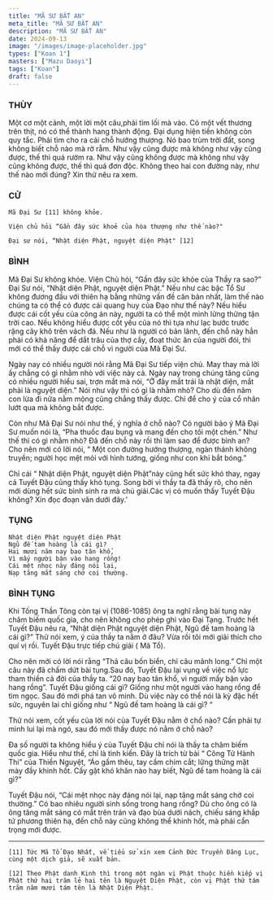 ```yaml
---
title: "MÃ SƯ BẤT AN"
meta_title: "MÃ SƯ BẤT AN"
description: "MÃ SƯ BẤT AN"
date: 2024-09-13
image: "/images/image-placeholder.jpg"
types: ["Koan 1"]
masters: ["Mazu Daoyi"]
tags: ["Koan"]
draft: false
---
```


### THÙY 
Một cơ một cảnh, một lời một câu,phải tìm lối mà vào.
Có một vết thương trên thịt, nó có thể thành hang thành động.
Đại dụng hiện tiền không còn quy tắc.
Phải tìm cho ra cái chỗ hướng thượng.
Nó bao trùm trời đất, song không biết chỗ nào mà rờ rẫm.
Như vậy cũng được mà không như vậy cũng được, thế thì quá rườm ra.
Như vậy cũng không được mà không như vậy cũng không được, thế thì quá đơn độc.
Không theo hai con đường này, như thế nào mới đúng? Xin thử nêu ra xem.


### CỬ 
```
Mã Đại Sư [11] không khỏe.

Viện chủ hỏi “Gần đây sức khoẻ của hòa thượng như thế nào?"

Đại sư nói, “Nhật diện Phật, nguyệt diện Phật" [12]
```

### BÌNH 
Mã Đại Sư không khỏe. Viện Chủ hỏi, “Gần đây sức khỏe của Thầy ra sao?” Đại Sư nói, “Nhật diện Phật, nguyệt diện Phật.” Nếu như các bậc Tổ Sư không đương đầu với thiên hạ bằng những vấn đề căn bản nhất, làm thế nào chúng ta có thể có được cái quang huy của Đạo như thế này? Nếu hiểu được cái cốt yếu của công án này, người ta có thể một mình lửng thửng tận trời cao. Nếu không hiểu được cốt yếu của nó thì tựa như lạc bước trước rặng cây khô trên vách đá. Nếu như là người có bản lãnh, đến chỗ này hẳn phải có khả năng để dắt trâu của thợ cầy, đoạt thức ăn của người đói, thì mới có thể thấy được cái chỗ vì người của Mã Đại Sư.

Ngày nay có nhiều người nói rằng Mã Đại Sư tiếp viện chủ. May thay mà lời ấy chẳng có gì nhằm nhò với việc này cả. Ngày nay trong chúng tăng cũng có nhiều người hiểu sai, trợn mắt mà nói, “Ở đây mắt trái là nhật diện, mắt phải là nguyệt diện.” Nói như vậy thì có gì là nhằm nhò? Cho dù đến năm con lừa đi nữa nằm mộng cũng chẳng thấy được. Chỉ để cho ý của cổ nhân lướt qua mà không bắt được.

Còn như Mã Đại Sư nói như thế, ý nghĩa ở chỗ nào? Có người bảo ý Mã Đại Sư muốn nói là, “Pha thuốc đau bụng và mang đến cho tôi một chén.” Như thế thì có gì nhằm nhò? Đã đến chỗ này rồi thì làm sao để được bình an? Cho nên mới có lời nói, “ Một con đường hướng thượng, ngàn thánh không truyền; người học mệt mỏi với hình tướng, giống như con khỉ bắt bóng.”

Chỉ cái “ Nhật diện Phật, nguyệt diện Phật”này cũng hết sức khó thay, ngay cả Tuyết Đậu cũng thấy khó tụng. Song bởi vì thầy ta đã thấy rõ, cho nên mới dùng hết sức bình sinh ra mà chú giải.Các vị có muốn thấy Tuyết Đậu không? Xin đọc đoạn văn dưới đây.’

### TỤNG
```
Nhật diện Phật nguyệt diện Phật
Ngũ đế tam hoàng là cái gì?
Hai mươi năm nay bao tân khổ,
Vì mấy người bận vào hang rồng!
Cái mệt nhọc này đáng nói lại,
Nạp tăng mắt sáng chớ coi thường.
```

### BÌNH TỤNG
Khi Tống Thần Tông còn tại vị (1086-1085) ông ta nghĩ rằng bài tụng này châm biếm quốc gia, cho nên không cho phép ghi vào Đại Tạng. Trước hết Tuyết Đậu nêu ra, “Nhật diện Phật nguyệt diện Phật, Ngũ đế tam hoàng là cái gì?” Thử nói xem, ý của thầy ta nằm ở đâu? Vừa rồi tôi mới giải thích cho quí vị rồi. Tuyết Đậu trực tiếp chú giải ( Mã Tổ). 

Cho nên mới có lời nói rằng “Thả câu bốn biển, chỉ câu mãnh long.” 
Chỉ một câu này đã chấm dứt bài tụng.Sau đó, Tuyết Đậu lại vụng về việc nổ lực tham thiền cả đời của thầy ta. “20 nay bao tân khổ, vì người mấy bận vào hang rồng”. Tuyết Đậu giống cái gì? Giống như một người vào hang rồng để tìm ngọc. Sau đó mới phá tan vô minh. Dù việc này có thể nói là kỳ đặc hết sức, nguyên lai chỉ giống như “ Ngũ đế tam hoàng là cái gì? “ 

Thử nói xem, cốt yếu của lời nói của Tuyết Đậu nằm ở chổ nào? 
Cần phải tự mình lui lại mà ngó, sau đó mới thấy được nó nằm ở chỗ nào?

Đa số người ta không hiểu ý của Tuyết Đậu chỉ nói là thầy ta châm biếm quốc gia. 
Hiểu như thế, chỉ là tình kiến. Đây là trích từ bài “ Công Tử Hành Thi” của Thiền Nguyệt, “Áo gấm thêu, tay cầm chim cắt; lững thững mặt mày đầy khinh hốt. Cấy gặt khó khăn nào hay biết, Ngũ đế tam hoàng là cái gì?” 

Tuyết Đậu nói, “Cái mệt nhọc này đáng nói lại, nạp tăng mắt sáng chớ coi thường.” 
Có bao nhiêu người sinh sống trong hang rồng? 
Dù cho ông có là ông tăng mắt sáng có mắt trên trán và đạo bùa dưới nách, chiếu sáng khắp tứ phương thiên hạ, đến chỗ này cũng không thể khinh hốt, mà phải cẩn trọng mới được.

***

```
[11] Tức Mã Tổ Đạo Nhất, về tiểu sử xin xem Cảnh Đức Truyền Đăng Lục, cùng một dịch giả, sẽ xuất bản.

[12] Theo Phật danh Kinh thì trong một ngàn vị Phật thuộc hiền kiếp vị Phật thứ hai trăm lẻ hai tên là Nguyệt Diện Phật, còn vị Phật thứ tám trăm năm mươi tám tên là Nhật Diện Phật.
```
